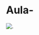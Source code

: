 # Aula-














![.](https://tenor.com/pt-BR/view/the-simpsons-homer-simpson-good-gif-24334725)

